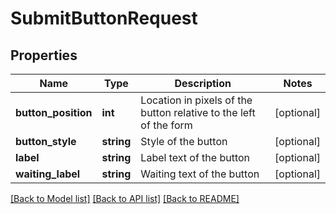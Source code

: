# SubmitButtonRequest

## Properties
Name | Type | Description | Notes
------------ | ------------- | ------------- | -------------
**button_position** | **int** | Location in pixels of the button relative to the left of the form | [optional] 
**button_style** | **string** | Style of the button | [optional] 
**label** | **string** | Label text of the button | [optional] 
**waiting_label** | **string** | Waiting text of the button | [optional] 

[[Back to Model list]](../README.md#documentation-for-models) [[Back to API list]](../README.md#documentation-for-api-endpoints) [[Back to README]](../README.md)


